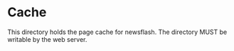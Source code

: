 # Cache #

This directory holds the page cache for newsflash. The directory MUST be
writable by the web server.